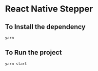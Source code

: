# React Native Stepper 

## To Install the dependency 

```
yarn 
```

## To Run the project

```
yarn start
```

